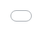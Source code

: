 ```yaml
---
layout: post
title: "6kg(13lbs) 몸무게를 늘린 보미는 습관을 바꾸고 살을 빼기 위해 '원 위크 챌린지'에 나선다."
author: "undefined"
thumbnail: "https://www.allkpop.com/upload/2021/01/content/221612/thumb/1611349932-7-one-week-challenge-vlog-0-11-screenshot.png"
tags: 
---
```



![image](https://www.allkpop.com/upload/2021/01/content/221612/1611349932-7-one-week-challenge-vlog-0-11-screenshot.png)

핑크 멤버 보미가 몇 파운드를 줄이자며 `원 위크 챌린지`에 나섰다.

지난 1월 22일, 보미는 "7일간 간식은 금지! 원 위크 챌린지 | 그녀의 유튜브 채널에 Vlog`.

보미는 영상에서 "요즘 `원위크 챌린지`를 시작했다"고 설명했다. 저는 COVID19 때문에 운동을 못 가서 그냥 집에서 먹고 잤어요. 순식간에 6kg이 쪄서 우울하고 밤에 잠을 잘 수가 없어요.

![image](https://www.allkpop.com/upload/2021/01/content/221615/1611350118-image.png)

보미는 "체중 때문에 힘들어하는 동안 배우 공민정이 `원위크 챌린지`에 대해 말해줬다"고 말을 이어갔다. 그녀는 나에게 도전하고 싶은지 물었고 내 심신이 새롭게 바뀔 것이라고 말했다. 그래서 결심했어요.

이어 보미는 이미 스케줄 차트를 만들었다며 자신이 그린 24시간 타임 맵을 자랑했다. 차트 마크를 하기 시작했을 때, 저는 제가 하지 못한 많은 것들이 있다는 것을 깨달았습니다. 제가 하지 않은 일 옆에 X를 붙이고, 제가 했던 일들에 색을 입혔습니다."

그는 이어 "보통 한 개라도 실패했을 때 완전히 실패했다고 느낀다. 그런데 그때 공민정 씨가 제가 일찍 일어나서 산책하면 성공했다고 설명했어요. 강박관념을 버리라고 조언해 주세요."

![image](https://www.allkpop.com/upload/2021/01/content/221615/1611350101-image.png)

보미가 고치기 위해 결심한 세 가지 습관은 `제시간에 자는 것`, `건강하게 먹는 것`, `휴대폰을 사용하는 대신 책을 읽는 것`이었다.

보미는 땔나무 소리를 들으며 아침 일찍 일어나 책을 읽는 모습을 계속 보여줬다. 그리고 나서 그녀는 아침에 그녀의 개를 산책시켰다.

그 후, 그녀는 스스로 밥을 짓고, 저녁을 먹고, 잠자기 전에 명상을 했습니다.

`원 위크 챌린지`가 끝난 후, 보미는 1주일 동안 시간을 낭비하지 않았고, 건강한 음식을 요리하는 데 재미를 느꼈다고 공유했다. 그녀는 건강하게 돈을 벌다가 몸무게가 2kg 줄었고 심지어 일찍 자고 일찍 일어나기도 했다고 밝혔다.

그녀는 "건강한 삶을 살고 `원위크 챌린지`도 도전해 보길 바란다"며 영상을 마무리했다.


<div class="video_wrapper" style="padding-top: 56.25%;">
    <iframe width="100%" height="100%" src="//www.youtube.com/embed/I5CyVf7C25I" frameborder="0" allowfullscreen="" style="position: absolute; top: 0px; left: 0px; width: 100%; height: 100%;"></iframe>
</div>
